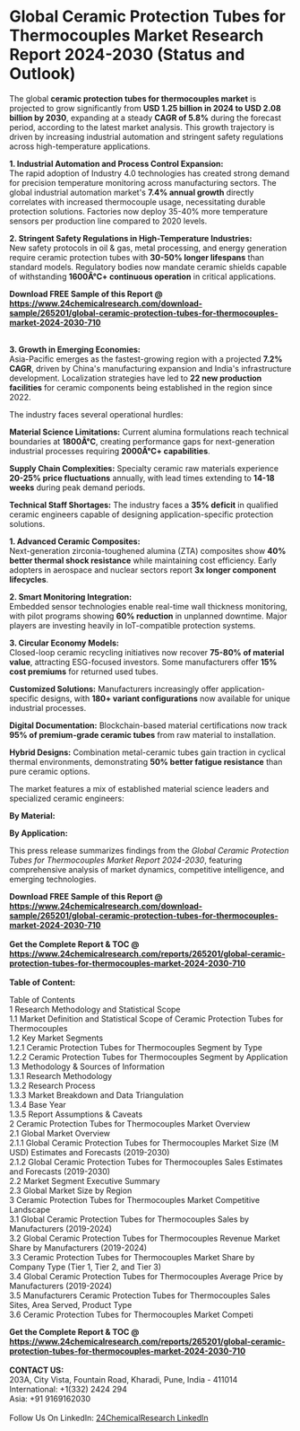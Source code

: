 <h1>Global Ceramic Protection Tubes for Thermocouples Market Research Report 2024-2030 (Status and Outlook)</h1><p>The global <strong>ceramic protection tubes for thermocouples market</strong> is projected to grow significantly from <strong>USD 1.25 billion in 2024 to USD 2.08 billion by 2030</strong>, expanding at a steady <strong>CAGR of 5.8%</strong> during the forecast period, according to the latest market analysis. This growth trajectory is driven by increasing industrial automation and stringent safety regulations across high-temperature applications.</p><p><strong>1. Industrial Automation and Process Control Expansion:</strong><br>
The rapid adoption of Industry 4.0 technologies has created strong demand for precision temperature monitoring across manufacturing sectors. The global industrial automation market's <strong>7.4% annual growth</strong> directly correlates with increased thermocouple usage, necessitating durable protection solutions. Factories now deploy 35-40% more temperature sensors per production line compared to 2020 levels.</p><p><strong>2. Stringent Safety Regulations in High-Temperature Industries:</strong><br>
New safety protocols in oil &amp; gas, metal processing, and energy generation require ceramic protection tubes with <strong>30-50% longer lifespans</strong> than standard models. Regulatory bodies now mandate ceramic shields capable of withstanding <strong>1600Â°C+ continuous operation</strong> in critical applications.</p><div><b>Download FREE Sample of this Report @ 
            <a href="https://www.24chemicalresearch.com/download-sample/265201/global-ceramic-protection-tubes-for-thermocouples-market-2024-2030-710">
            https://www.24chemicalresearch.com/download-sample/265201/global-ceramic-protection-tubes-for-thermocouples-market-2024-2030-710</a></b></div><br><p><strong>3. Growth in Emerging Economies:</strong><br>
Asia-Pacific emerges as the fastest-growing region with a projected <strong>7.2% CAGR</strong>, driven by China's manufacturing expansion and India's infrastructure development. Localization strategies have led to <strong>22 new production facilities</strong> for ceramic components being established in the region since 2022.</p><p>The industry faces several operational hurdles:</p><p><strong>Material Science Limitations:</strong> Current alumina formulations reach technical boundaries at <strong>1800Â°C</strong>, creating performance gaps for next-generation industrial processes requiring <strong>2000Â°C+ capabilities</strong>.</p><p><strong>Supply Chain Complexities:</strong> Specialty ceramic raw materials experience <strong>20-25% price fluctuations</strong> annually, with lead times extending to <strong>14-18 weeks</strong> during peak demand periods.</p><p><strong>Technical Staff Shortages:</strong> The industry faces a <strong>35% deficit</strong> in qualified ceramic engineers capable of designing application-specific protection solutions.</p><p><strong>1. Advanced Ceramic Composites:</strong><br>
Next-generation zirconia-toughened alumina (ZTA) composites show <strong>40% better thermal shock resistance</strong> while maintaining cost efficiency. Early adopters in aerospace and nuclear sectors report <strong>3x longer component lifecycles</strong>.</p><p><strong>2. Smart Monitoring Integration:</strong><br>
Embedded sensor technologies enable real-time wall thickness monitoring, with pilot programs showing <strong>60% reduction</strong> in unplanned downtime. Major players are investing heavily in IoT-compatible protection systems.</p><p><strong>3. Circular Economy Models:</strong><br>
Closed-loop ceramic recycling initiatives now recover <strong>75-80% of material value</strong>, attracting ESG-focused investors. Some manufacturers offer <strong>15% cost premiums</strong> for returned used tubes.</p><p><strong>Customized Solutions:</strong> Manufacturers increasingly offer application-specific designs, with <strong>180+ variant configurations</strong> now available for unique industrial processes.</p><p><strong>Digital Documentation:</strong> Blockchain-based material certifications now track <strong>95% of premium-grade ceramic tubes</strong> from raw material to installation.</p><p><strong>Hybrid Designs:</strong> Combination metal-ceramic tubes gain traction in cyclical thermal environments, demonstrating <strong>50% better fatigue resistance</strong> than pure ceramic options.</p><p>The market features a mix of established material science leaders and specialized ceramic engineers:</p><p><strong>By Material:</strong>
        </p><p><strong>By Application:</strong>
        </p><p>This press release summarizes findings from the <em>Global Ceramic Protection Tubes for Thermocouples Market Report 2024-2030</em>, featuring comprehensive analysis of market dynamics, competitive intelligence, and emerging technologies.</p><div><b>Download FREE Sample of this Report @ 
            <a href="https://www.24chemicalresearch.com/download-sample/265201/global-ceramic-protection-tubes-for-thermocouples-market-2024-2030-710">
            https://www.24chemicalresearch.com/download-sample/265201/global-ceramic-protection-tubes-for-thermocouples-market-2024-2030-710</a></b></div><br><div><b>Get the Complete Report & TOC @ 
            <a href="https://www.24chemicalresearch.com/reports/265201/global-ceramic-protection-tubes-for-thermocouples-market-2024-2030-710">
            https://www.24chemicalresearch.com/reports/265201/global-ceramic-protection-tubes-for-thermocouples-market-2024-2030-710</a></b></div><br>
            <b>Table of Content:</b><p>Table of Contents<br />
1 Research Methodology and Statistical Scope<br />
1.1 Market Definition and Statistical Scope of Ceramic Protection Tubes for Thermocouples<br />
1.2 Key Market Segments<br />
1.2.1 Ceramic Protection Tubes for Thermocouples Segment by Type<br />
1.2.2 Ceramic Protection Tubes for Thermocouples Segment by Application<br />
1.3 Methodology & Sources of Information<br />
1.3.1 Research Methodology<br />
1.3.2 Research Process<br />
1.3.3 Market Breakdown and Data Triangulation<br />
1.3.4 Base Year<br />
1.3.5 Report Assumptions & Caveats<br />
2 Ceramic Protection Tubes for Thermocouples Market Overview<br />
2.1 Global Market Overview<br />
2.1.1 Global Ceramic Protection Tubes for Thermocouples Market Size (M USD) Estimates and Forecasts (2019-2030)<br />
2.1.2 Global Ceramic Protection Tubes for Thermocouples Sales Estimates and Forecasts (2019-2030)<br />
2.2 Market Segment Executive Summary<br />
2.3 Global Market Size by Region<br />
3 Ceramic Protection Tubes for Thermocouples Market Competitive Landscape<br />
3.1 Global Ceramic Protection Tubes for Thermocouples Sales by Manufacturers (2019-2024)<br />
3.2 Global Ceramic Protection Tubes for Thermocouples Revenue Market Share by Manufacturers (2019-2024)<br />
3.3 Ceramic Protection Tubes for Thermocouples Market Share by Company Type (Tier 1, Tier 2, and Tier 3)<br />
3.4 Global Ceramic Protection Tubes for Thermocouples Average Price by Manufacturers (2019-2024)<br />
3.5 Manufacturers Ceramic Protection Tubes for Thermocouples Sales Sites, Area Served, Product Type<br />
3.6 Ceramic Protection Tubes for Thermocouples Market Competi</p><div><b>Get the Complete Report & TOC @ 
            <a href="https://www.24chemicalresearch.com/reports/265201/global-ceramic-protection-tubes-for-thermocouples-market-2024-2030-710">
            https://www.24chemicalresearch.com/reports/265201/global-ceramic-protection-tubes-for-thermocouples-market-2024-2030-710</a></b></div><br><b>CONTACT US:</b><br>
            203A, City Vista, Fountain Road, Kharadi, Pune, India - 411014<br>
            International: +1(332) 2424 294<br>
            Asia: +91 9169162030 <br><br>
            Follow Us On LinkedIn: <a href="https://www.linkedin.com/company/24chemicalresearch/">24ChemicalResearch LinkedIn</a>